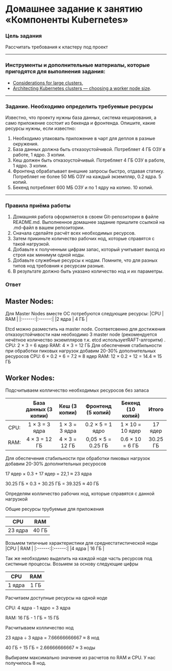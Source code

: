 # Домашнее задание к занятию «Компоненты Kubernetes»

### Цель задания

Рассчитать требования к кластеру под проект

------

### Инструменты и дополнительные материалы, которые пригодятся для выполнения задания:

- [Considerations for large clusters](https://kubernetes.io/docs/setup/best-practices/cluster-large/),
- [Architecting Kubernetes clusters — choosing a worker node size](https://learnk8s.io/kubernetes-node-size).

------

### Задание.  Необходимо определить требуемые ресурсы
Известно, что проекту нужны база данных, система кеширования, а само приложение состоит из бекенда и фронтенда. Опишите, какие ресурсы нужны, если известно:

1. Необходимо упаковать приложение в чарт для деплоя в разные окружения. 
2. База данных должна быть отказоустойчивой. Потребляет 4 ГБ ОЗУ в работе, 1 ядро. 3 копии. 
3. Кеш должен быть отказоустойчивый. Потребляет 4 ГБ ОЗУ в работе, 1 ядро. 3 копии. 
4. Фронтенд обрабатывает внешние запросы быстро, отдавая статику. Потребляет не более 50 МБ ОЗУ на каждый экземпляр, 0.2 ядра. 5 копий. 
5. Бекенд потребляет 600 МБ ОЗУ и по 1 ядру на копию. 10 копий.

----

### Правила приёма работы

1. Домашняя работа оформляется в своем Git-репозитории в файле README.md. Выполненное домашнее задание пришлите ссылкой на .md-файл в вашем репозитории.
2. Сначала сделайте расчёт всех необходимых ресурсов.
3. Затем прикиньте количество рабочих нод, которые справятся с такой нагрузкой.
4. Добавьте к полученным цифрам запас, который учитывает выход из строя как минимум одной ноды. 
5. Добавьте служебные ресурсы к нодам. Помните, что для разных типов нод требовния к ресурсам разные. 
6. В результате должно быть указано количество нод и их параметры.

### Ответ
Master Nodes:
--------------------------------------------------------------------------------------------------------------------
Для Master Nodes вместе ОС  потребуются следующие ресурсы: 
|CPU     | RAM    |
|:------:|:------:|
|2 ядра |  4 ГБ |

Etcd можно разместить на master node.  Соответсвенно для достижения отказоустойчивости нам необходимо 3 master node (рекомендуется
нечётное количество экземпляров  т.к. etcd используетRAFT-алгоритм) .  
СPU: 2 × 3 = 6 ядер
RAM: 4 × 3 = 12 ГБ
Для обеспечения стабильности при обработки пиковых нагрузок добавим 20-30% дополнительных ресуросов
СPU: 6 × 0.2 + 6 = 7.2 ≈ 8 ядер
RAM: 12 × 0.2 + 12 = 14.4 ≈ 15 ГБ

Worker Nodes:
-------------------------------------------------------------------------------------------------------------
Подсчитываем колличество необходимых ресуросов без запаса

|      |   База данных (3 копии)|  Кеш (3 копии) |Фронтенд (5 копий)  | Бекенд (10 копий)| Итого  |
|:----:|:----------------------:|:--------------:|:------------------:|:----------------:|:------:|
|CPU:  |       1 × 3 = 3 ядра   | 1 × 3 = 3 ядра | 0.2 × 5 = 1 ядро   | 1 × 10 = 10 ядер |17 ядер |
|RAM:  |       4 × 3 = 12 ГБ    | 4 × 3 = 12 ГБ  | 0,05 × 5 = 0.25 ГБ | 0.6 × 10 =  6 ГБ |30.25 ГБ| 

Для обеспечения стабильности при обработки пиковых нагрузок добавим 20-30%  дополнительных ресуросов

17 ядер × 0.3 + 17 ядер = 22,1 ≈ 23 ядра

30.25 ГБ × 0.3 + 30.25 ГБ = 39.325 ≈ 40 ГБ

Определям колличество рабочих нод, которые справятся с данной нагрузкой 

Общие ресурсы трубуемые для приложения

|CPU     | RAM    |
|:------:|:------:|
|23 ядра |  40 ГБ |

Возьмем  типичные характеристики для среднестатистической ноды
|CPU     | RAM    |
|:------:|:------:|
|4 ядра |  16 ГБ |

Так же необходимо выделить на каждой ноде часть ресурсов под систмные процессы. Возьмем за основу следующие цифры

|CPU     | RAM    |
|:------:|:------:|
|1 ядра |  1 ГБ |

Расчитаем доступные ресурсы на одной ноде

CPU: 4 ядра - 1 ядро = 3 ядра

RAM: 16 ГБ - 1 ГБ = 15 ГБ

Расчитываем колличество нод

23 ядра ÷ 3 ядра = 7.66666666667 ≈ 8 нод

40 ГБ ÷ 15 ГБ = 2.66666666667 ≈ 3 ноды

Выбираем максимально значение  из расчетов по RAM и CPU. У нас получилось 8 нод. 



